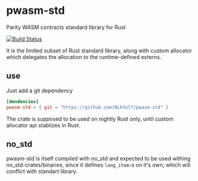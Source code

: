 # pwasm-std

Parity WASM contracts standard library for Rust

[![Build Status](https://travis-ci.org/NikVolf/wasm-std.svg?branch=master)](https://travis-ci.org/NikVolf/wasm-std)

It is the limited subset of Rust standard library, along with custom allocator which delegates the allocation to the runtime-defined externs.

## use

Just add a git dependency
```toml
[dendencies] 
pwasm-std = { git = "https://github.com/NikVolf/pwasm-std" }
```

The crate is supposed to be used on nightly Rust only, until custom allocator api stablizes in Rust.

## no_std

pwasm-std is itself compiled with no_std and expected to be used withing no_std-crates/binaries, since it defines `lang_item`-s on it's own, which will conflict with standart library.
